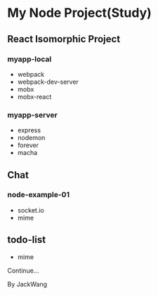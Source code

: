 # My Node Project(Study)

## React Isomorphic Project

### myapp-local

* webpack
* webpack-dev-server
* mobx
* mobx-react

### myapp-server

* express
* nodemon
* forever
* macha

## Chat

### node-example-01

* socket.io
* mime

## todo-list

* mime

Continue...

By JackWang